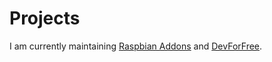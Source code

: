 # Projects

I am currently maintaining [Raspbian Addons](https://github.com/raspbian-addons) and [DevForFree](https://github.com/DevForFree).
